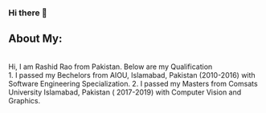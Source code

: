 ### Hi there 👋

<!--
**rashidrao-pk/rashidrao-pk** is a ✨ _special_ ✨ repository because its `README.md` (this file) appears on your GitHub profile.



- 🔭 I’m currently working on ...
- 🌱 I’m currently learning ...
- 👯 I’m looking to collaborate on ...
- 🤔 I’m looking for help with ...
- 💬 Ask me about ...
- 📫 How to reach me: ...
- 😄 Pronouns: ...
- ⚡ Fun fact: ...
-->
## About My: 
<br>
Hi, I am Rashid Rao from Pakistan. Below are my Qualification
<br>
1. I passed my Bechelors from AIOU, Islamabad, Pakistan (2010-2016) with Software Engineering Specialization.
2. I passed my Masters from Comsats University Islamabad, Pakistan ( 2017-2019) with Computer Vision and Graphics.
<br>
